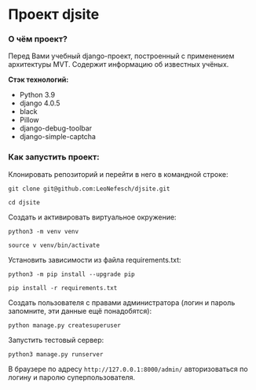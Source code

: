 # Проект djsite
### О чём проект?
Перед Вами учебный django-проект, построенный с применением архитектуры MVT. Содержит информацию об известных учёных.

**Стэк технологий:**
- Python 3.9
- django 4.0.5
- black
- Pillow
- django-debug-toolbar
- django-simple-captcha

### Как запустить проект:

Клонировать репозиторий и перейти в него в командной строке:

```
git clone git@github.com:LeoNefesch/djsite.git
```

```
cd djsite
```

Cоздать и активировать виртуальное окружение:

```
python3 -m venv venv
```

```
source v venv/bin/activate
```

Установить зависимости из файла requirements.txt:

```
python3 -m pip install --upgrade pip
```

```
pip install -r requirements.txt
```

Создать пользователя с правами администратора (логин и пароль запомните, эти данные ещё понадобятся):

```
python manage.py createsuperuser
```

Запустить тестовый сервер:

```
python3 manage.py runserver
```

В браузере по адресу `http://127.0.0.1:8000/admin/` авторизоваться по логину и паролю суперпользователя.
